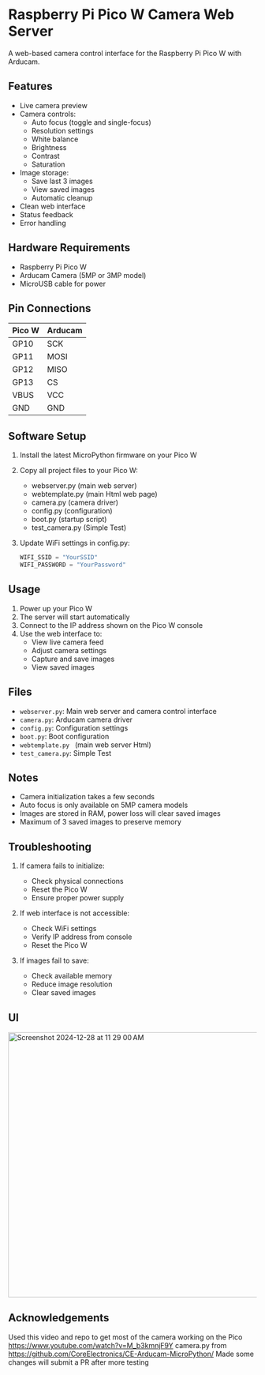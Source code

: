 # Raspberry Pi Pico W Camera Web Server

A web-based camera control interface for the Raspberry Pi Pico W with Arducam.

## Features

- Live camera preview
- Camera controls:
  - Auto focus (toggle and single-focus)
  - Resolution settings
  - White balance
  - Brightness
  - Contrast
  - Saturation
- Image storage:
  - Save last 3 images
  - View saved images
  - Automatic cleanup
- Clean web interface
- Status feedback
- Error handling

## Hardware Requirements

- Raspberry Pi Pico W
- Arducam Camera (5MP or 3MP model)
- MicroUSB cable for power

## Pin Connections

| Pico W | Arducam |
|--------|---------|
| GP10   | SCK     |
| GP11   | MOSI    |
| GP12   | MISO    |
| GP13   | CS      |
| VBUS   | VCC     |
| GND    | GND     |

## Software Setup

1. Install the latest MicroPython firmware on your Pico W
2. Copy all project files to your Pico W:
   - webserver.py (main web server)
   - webtemplate.py (main Html web page)
   - camera.py (camera driver)
   - config.py (configuration)
   - boot.py (startup script)
   - test_camera.py (Simple Test)

3. Update WiFi settings in config.py:
   ```python
   WIFI_SSID = "YourSSID"
   WIFI_PASSWORD = "YourPassword"
   ```

## Usage

1. Power up your Pico W
2. The server will start automatically
3. Connect to the IP address shown on the Pico W console
4. Use the web interface to:
   - View live camera feed
   - Adjust camera settings
   - Capture and save images
   - View saved images

## Files

- `webserver.py`: Main web server and camera control interface
- `camera.py`: Arducam camera driver
- `config.py`: Configuration settings
- `boot.py`: Boot configuration
-  `webtemplate.py ` (main web server Html)
- `test_camera.py`: Simple Test

## Notes

- Camera initialization takes a few seconds
- Auto focus is only available on 5MP camera models
- Images are stored in RAM, power loss will clear saved images
- Maximum of 3 saved images to preserve memory

## Troubleshooting

1. If camera fails to initialize:
   - Check physical connections
   - Reset the Pico W
   - Ensure proper power supply

2. If web interface is not accessible:
   - Check WiFi settings
   - Verify IP address from console
   - Reset the Pico W

3. If images fail to save:
   - Check available memory
   - Reduce image resolution
   - Clear saved images

## UI
<img width="537" alt="Screenshot 2024-12-28 at 11 29 00 AM" src="https://github.com/user-attachments/assets/f8cdf073-837b-40bb-aa43-7c9ff65cc3b4" />

## Acknowledgements 
Used this video and repo to get most of the camera working on the Pico
https://www.youtube.com/watch?v=M_b3kmnjF9Y
camera.py from https://github.com/CoreElectronics/CE-Arducam-MicroPython/
Made some changes will submit a PR after more testing



